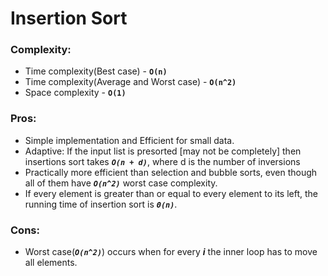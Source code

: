 # Insertion Sort

### Complexity:
 - Time complexity(Best case) - **`O(n)`**
 - Time complexity(Average and Worst case) - **`O(n^2)`**
 - Space complexity - **`O(1)`**

 ### Pros:
 * Simple implementation and Efficient for small data.
 * Adaptive: If the input list is presorted [may not be completely] then insertions sort takes **_`O(n + d)`_**, where d is the number of inversions
 * Practically more efficient than selection and bubble sorts, even though all of them have **_`O(n^2)`_** worst case complexity.
 * If every element is greater than or equal to every element to its left, the running time of insertion sort is **_`Θ(n)`_**.

 ### Cons:
 * Worst case(**_`O(n^2)`_**) occurs when for every **_i_** the inner loop has to move all elements.
